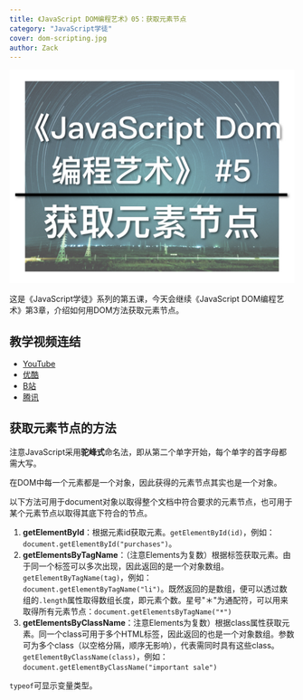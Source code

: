 ```yaml
---
title: 《JavaScript DOM编程艺术》05：获取元素节点
category: "JavaScript学徒"
cover: dom-scripting.jpg
author: Zack
---
```


![JavaScript DOM编程艺术](dom-scripting.jpg)

这是《JavaScript学徒》系列的第五课，今天会继续《JavaScript DOM编程艺术》第3章，介绍如何用DOM方法获取元素节点。

## 教学视频连结

* [YouTube](https://youtu.be/lwc45ZTDE54)
* [优酷](https://v.youku.com/v_show/id_XMzgwODMyMzgyNA==.html)
* [B站](https://www.bilibili.com/video/av30977472/)
* [腾讯](http://v.qq.com/x/page/e0730w0a5zs.html)


## 获取元素节点的方法

注意JavaScript采用**驼峰式**命名法，即从第二个单字开始，每个单字的首字母都需大写。

在DOM中每一个元素都是一个对象，因此获得的元素节点其实也是一个对象。

以下方法可用于document对象以取得整个文档中符合要求的元素节点，也可用于某个元素节点以取得其底下符合的节点。

1. **getElementById**：根据元素id获取元素。`getElementById(id)`，例如：`document.getElementById("purchases")`。
2. **getElementsByTagName**：（注意Elements为复数）根据标签获取元素。由于同一个标签可以多次出现，因此返回的是一个对象数组。`getElementByTagName(tag)`，例如：`document.getElementByTagName("li")`。既然返回的是数组，便可以透过数组的`.length`属性取得数组长度，即元素个数。星号"＊"为通配符，可以用来取得所有元素节点：`document.getElementsByTagName("*")`
3. **getElementsByClassName**：注意Elements为复数）根据class属性获取元素。同一个class可用于多个HTML标签，因此返回的也是一个对象数组。参数可为多个class（以空格分隔，顺序无影响），代表需同时具有这些class。`getElementByClassName(class)`，例如：`document.getElementByClassName("important sale")`

`typeof`可显示变量类型。
